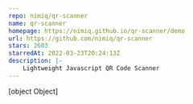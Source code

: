 ```yaml
---
repo: nimiq/qr-scanner
name: qr-scanner
homepage: https://nimiq.github.io/qr-scanner/demo
url: https://github.com/nimiq/qr-scanner
stars: 2603
starredAt: 2022-03-23T20:24:13Z
description: |-
    Lightweight Javascript QR Code Scanner
---
```


[object Object]
